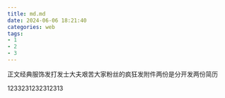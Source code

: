 ```yaml
---
title: md.md
date: 2024-06-06 18:21:40
categories: web
tags:
- 1
- 2
- 3
---
```


正文经典服饰发打发士大夫艰苦大家粉丝的疯狂发附件两份是分开发两份简历
<!-- more -->
1233231232312313